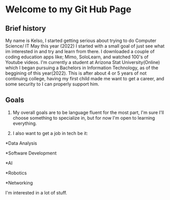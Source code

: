 # Welcome to my Git Hub Page

## Brief history

My name is Kelso, I started getting serious about trying to do Computer Science/ IT May this year (2022)
I started with a small goal of just see what im interested in and try and learn from there. I downloaded a couple
of coding education apps like; Mimo, SoloLearn, and watched 100's of Youtube videos. I'm currently a student at Arizona Stat University(Online) which I began pursuing a Bachelors in Information Technology, as of the beggining of this year(2022). This is after about 4 or 5 years of not continuing college, having my first child made me want to get a career,
and some security to I can properly support him.

## Goals

1. My overall goals are to be language fluent for the most part, I'm sure I'll choose something to specialize in, but for now I'm open to learning everything.

2. I also want to get a job in tech be it:
    
*Data Analysis
    
*Software Development
    
*AI    
    
*Robotics
    
*Networking
 
 I'm interested in a lot of stuff.